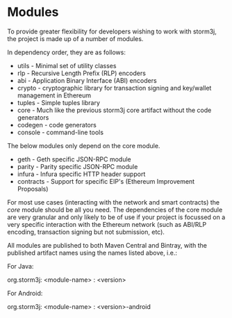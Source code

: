 Modules
=======

To provide greater flexibility for developers wishing to work with storm3j, the project is made up of a number of modules.

In dependency order, they are as follows:

-   utils - Minimal set of utility classes
-   rlp - Recursive Length Prefix (RLP) encoders
-   abi - Application Binary Interface (ABI) encoders
-   crypto - cryptographic library for transaction signing and key/wallet management in Ethereum
-   tuples - Simple tuples library
-   core - Much like the previous storm3j core artifact without the code generators
-   codegen - code generators
-   console - command-line tools

The below modules only depend on the core module.

-   geth - Geth specific JSON-RPC module
-   parity - Parity specific JSON-RPC module
-   infura - Infura specific HTTP header support
-   contracts - Support for specific EIP's (Ethereum Improvement Proposals)

For most use cases (interacting with the network and smart contracts) the *core* module should be all you need. The dependencies of the core module are very granular and only likely to be of use if your project is
focussed on a very specific interaction with the Ethereum network (such as ABI/RLP encoding, transaction signing but not submission, etc).

All modules are published to both Maven Central and Bintray, with the published artifact names using the names listed above, i.e.:

For Java:

   org.storm3j: <module-name\> : <version\>

For Android:

   org.storm3j: <module-name\> : <version\>-android

